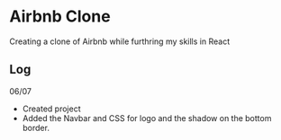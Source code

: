 # Airbnb Clone

Creating a clone of Airbnb while furthring my skills in React

## Log

06/07 
- Created project 
- Added the Navbar and CSS for logo and the shadow on the bottom border.

